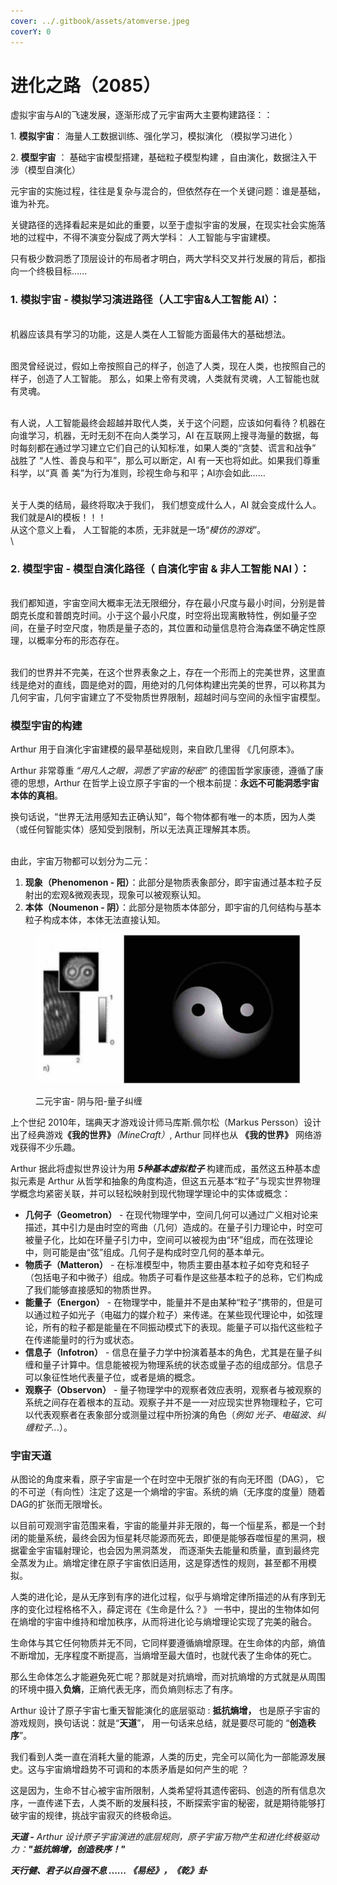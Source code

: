 ```yaml
---
cover: ../.gitbook/assets/atomverse.jpeg
coverY: 0
---
```


# 进化之路（2085）

虚拟宇宙与AI的飞速发展，逐渐形成了元宇宙两大主要构建路径：：

&#x20;1\.  **模拟宇宙**：  海量人工数据训练、强化学习，模拟演化 （模拟学习进化 ）

&#x20;2\. **模型宇宙** ： 基础宇宙模型搭建，基础粒子模型构建 ，自由演化，数据注入干涉（模型自演化）



元宇宙的实施过程，往往是复杂与混合的，但依然存在一个关键问题：谁是基础，谁为补充。

关键路径的选择看起来是如此的重要，以至于虚拟宇宙的发展，在现实社会实施落地的过程中，不得不演变分裂成了两大学科： 人工智能与宇宙建模。

只有极少数洞悉了顶层设计的布局者才明白，两大学科交叉并行发展的背后，都指向一个终极目标…...

&#x20;  &#x20;

### 1. 模拟宇宙 - 模拟学习演进路径（人工宇宙&人工智能 AI）：

\
机器应该具有学习的功能，这是人类在人工智能方面最伟大的基础想法。&#x20;

\
图灵曾经说过，假如上帝按照自己的样子，创造了人类，现在人类，也按照自己的样子，创造了人工智能。 那么，如果上帝有灵魂，人类就有灵魂，人工智能也就有灵魂。

\
有人说，人工智能最终会超越并取代人类，关于这个问题，应该如何看待？机器在向谁学习，机器，无时无刻不在向人类学习，AI 在互联网上搜寻海量的数据，每时每刻都在通过学习建立它们自己的认知标准，如果人类的“贪婪、谎言和战争” 战胜了 “人性、善良与和平”，那么可以断定，AI 有一天也将如此。如果我们尊重科学，以“真 善 美”为行为准则，珍视生命与和平；AI亦会如此……

\
关于人类的结局，最终将取决于我们， 我们想变成什么人，AI 就会变成什么人。我们就是AI的模板！！！\
从这个意义上看， 人工智能的本质，无非就是一场“_模仿的游戏_”。\
\


### 2. 模型宇宙 - 模型自演化路径（ 自演化宇宙 & 非人工智能 NAI ）：

\
我们都知道，宇宙空间大概率无法无限细分，存在最小尺度与最小时间，分别是普朗克长度和普朗克时间。小于这个最小尺度，时空将出现离散特性，例如量子空间，在量子时空尺度，物质是量子态的，其位置和动量信息符合海森堡不确定性原理，以概率分布的形态存在。

\
我们的世界并不完美，在这个世界表象之上，存在一个形而上的完美世界，这里直线是绝对的直线，圆是绝对的圆，用绝对的几何体构建出完美的世界，可以称其为几何宇宙，几何宇宙建立了不受物质世界限制，超越时间与空间的永恒宇宙模型。



### 模型宇宙的构建

Arthur 用于自演化宇宙建模的最早基础规则，来自欧几里得 《几何原本》。

Arthur 非常尊重 _“用凡人之眼，洞悉了宇宙的秘密”_  的德国哲学家康德，遵循了康德的思想，Arthur 在哲学上设立原子宇宙的一个根本前提：**永远不可能洞悉宇宙本体的真相**。

换句话说，“世界无法用感知去正确认知”，每个物体都有唯一的本质，因为人类（或任何智能实体）感知受到限制，所以无法真正理解其本质。

\
由此，宇宙万物都可以划分为二元：

1. **现象（Phenomenon - 阳）**：此部分是物质表象部分，即宇宙通过基本粒子反射出的宏观&微观表现，现象可以被观察认知。
2. **本体（Noumenon     -  阴）**：此部分是物质本体部分，即宇宙的几何结构与基本粒子构成本体，本体无法直接认知。

<div align="left"><figure><img src="../.gitbook/assets/taiji2.jpg" alt=""><figcaption><p>二元宇宙- 阴与阳-量子纠缠</p></figcaption></figure></div>

上个世纪 2010年，瑞典天才游戏设计师马库斯.佩尔松（Markus Persson）设计出了经典游&#x620F;**《我的世界》**_（MineCraft）_,  Arthur 同样也从 **《我的世界》** 网络游戏获得不少乐趣。

Arthur 据此将虚拟世界设计为用 _**5种基本虚拟粒子**_ 构建而成，虽然这五种基本虚拟元素是 Arthur 从哲学和抽象的角度构造，但这五元基本“粒子”与现实世界物理学概念均紧密关联，并可以轻松映射到现代物理学理论中的实体或概念：

* **几何子（Geometron）** - 在现代物理学中，空间几何可以通过广义相对论来描述，其中引力是由时空的弯曲（几何）造成的。在量子引力理论中，时空可被量子化，比如在环量子引力中，空间可以被视为由“环”组成，而在弦理论中，则可能是由“弦”组成。几何子是构成时空几何的基本单元。
* **物质子（Matteron）** - 在标准模型中，物质主要由基本粒子如夸克和轻子（包括电子和中微子）组成。物质子可看作是这些基本粒子的总称，它们构成了我们能够直接感知的物质世界。
* **能量子（Energon）** - 在物理学中，能量并不是由某种“粒子”携带的，但是可以通过粒子如光子（电磁力的媒介粒子）来传递。在某些现代理论中，如弦理论，所有的粒子都是能量在不同振动模式下的表现。能量子可以指代这些粒子在传递能量时的行为或状态。
* **信息子（Infotron）** - 信息在量子力学中扮演着基本的角色，尤其是在量子纠缠和量子计算中。信息能被视为物理系统的状态或量子态的组成部分。信息子可以象征性地代表量子位，或者是熵的概念。
* **观察子（Observon）** - 量子物理学中的观察者效应表明，观察者与被观察的系统之间存在着根本的互动。观察子并不是一一对应现实世界物理粒子，它可以代表观察者在表象部分或测量过程中所扮演的角色（_例如 光子、电磁波、纠缠粒子.._.）。



### 宇宙天道

从图论的角度来看，原子宇宙是一个在时空中无限扩张的有向无环图（DAG）， 它的不可逆（有向性）注定了这是一个熵增的宇宙。系统的熵（无序度的度量）随着DAG的扩张而无限增长。



以目前可观测宇宙范围来看，宇宙的能量并非无限的，每一个恒星系，都是一个封闭的能量系统，最终会因为恒星耗尽能源而死去，即便是能够吞噬恒星的黑洞，根据霍金宇宙辐射理论，也会因为黑洞蒸发， 而逐渐失去能量和质量，直到最终完全蒸发为止。熵增定律在原子宇宙依旧适用，这是穿透性的规则，甚至都不用模拟。



人类的进化论，是从无序到有序的进化过程，似乎与熵增定律所描述的从有序到无序的变化过程格格不入，薛定谔在《生命是什么？》 一书中，提出的生物体如何在熵增的宇宙中维持和增加秩序，从而将进化论与熵增理论实现了完美的融合。



生命体与其它任何物质并无不同，它同样要遵循熵增原理。在生命体的内部，熵值不断增加，无序程度不断提高，当熵增至最大值时，也就代表了生命体的死亡。

那么生命体怎么才能避免死亡呢？那就是对抗熵增，而对抗熵增的方式就是从周围的环境中摄入**负熵**，正熵代表无序，而负熵则标志了有序。

Arthur 设计了原子宇宙七重天智能演化的底层驱动 : **抵抗熵增，** 也是原子宇宙的游戏规则，换句话说：就是“**天道**”， 用一句话来总结，就是要尽可能的 “**创造秩序**”。



我们看到人类一直在消耗大量的能源，人类的历史，完全可以简化为一部能源发展史。这与宇宙熵增趋势不可调和的本质矛盾是如何产生的呢 ？&#x20;

这是因为，生命不甘心被宇宙所限制，人类希望将其遗传密码、创造的所有信息次序，一直传递下去，人类不断的发展科技，不断探索宇宙的秘密，就是期待能够打破宇宙的规律，挑战宇宙寂灭的终极命运。



_**天道  -**  Arthur 设计原子宇宙演进的底层规则，原子宇宙万物产生和进化终极驱动力：**"抵抗熵增，创造秩序！"**_



_**天行健、君子以自强不息 ......  《易经》，《乾》卦**_







